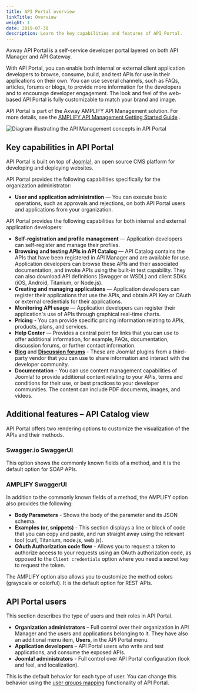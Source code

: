 ```yaml
---
title: API Portal overview
linkTitle: Overview
weight: 1
date: 2019-07-30
description: Learn the key capabilities and features of API Portal.
---
```


Axway API Portal is a self-service developer portal layered on both API Manager and API Gateway.

With API Portal, you can enable both internal or external client application developers to browse, consume, build, and test APIs for use in their applications on their own. You can use several channels, such as FAQs, articles, forums or blogs, to provide more information for the developers and to encourage developer engagement. The look and feel of the web-based API Portal is fully customizable to match your brand and image.

API Portal is part of the Axway AMPLIFY API Management solution. For more details, see the [AMPLIFY API Management Getting Started Guide](/bundle/APIManagementPlus_GettingStartedGuide_allOS_en_HTML5/) .

![Diagram illustrating the API Management concepts in API Portal](/Images/APIPortal/API_Portal_cncpt_api_mgmt.png)

## Key capabilities in API Portal

API Portal is built on top of [Joomla!](http://www.joomla.org/), an open source CMS platform for developing and deploying websites.

API Portal provides the following capabilities specifically for the organization administrator:

* **User and application administration** — You can execute basic operations, such as approvals and rejections, on both API Portal users and applications from your organization.

API Portal provides the following capabilities for both internal and external application developers:

* **Self-registration and profile management** — Application developers can self-register and manage their profiles.
* **Browsing and testing APIs in API Catalog** — API Catalog contains the APIs that have been registered in API Manager and are available for use. Application developers can browse these APIs and their associated documentation, and invoke APIs using the built-in test capability. They can also download API definitions (Swagger or WSDL) and client SDKs (iOS, Android, Titanium, or Node.js).
* **Creating and managing applications** — Application developers can register their applications that use the APIs, and obtain API Key or OAuth or external credentials for their applications.
* **Monitoring API usage** — Application developers can register their application's use of APIs through graphical real-time charts.
* **Pricing** - You can provide specific pricing information relating to APIs, products, plans, and services.
* **Help Center** — Provides a central point for links that you can use to offer additional information, for example, FAQs, documentation, discussion forums, or further contact information.
* **[Blog](http://stackideas.com/easyblog)** and **[Discussion forums](http://stackideas.com/easydiscuss)** - These are Joomla! plugins from a third-party vendor that you can use to share information and interact with the developer community.
* **Documentation** - You can use content management capabilities of Joomla! to provide additional content relating to your APIs, terms and conditions for their use, or best practices to your developer communities. The content can include PDF documents, images, and videos.

## Additional features – API Catalog view

API Portal offers two rendering options to customize the visualization of the APIs and their methods.

### Swagger.io SwaggerUI

This option shows the commonly known fields of a method, and it is the default option for SOAP APIs.

### AMPLIFY SwaggerUI

In addition to the commonly known fields of a method, the AMPLIFY option also provides the following:

* **Body Parameters** - Shows the body of the parameter and its JSON schema.
* **Examples (or, snippets)** - This section displays a line or block of code that you can copy and paste, and run straight away using the relevant tool (curl, Titanium, node.js, web.js).
* **OAuth Authorization code flow** - Allows you to request a token to authorize access to your requests using an OAuth authorization code, as opposed to the `Client credentials` option where you need a secret key to request the token.

The AMPLIFY option also allows you to customize the method colors (grayscale or colorful). It is the default option for REST APIs.

## API Portal users

This section describes the type of users and their roles in API Portal.

* **Organization administrators** – Full control over their organization in API Manager and the users and applications belonging to it. They have also an additional menu item, **Users**, in the API Portal menu.
* **Application developers** – API Portal users who write and test applications, and consume the exposed APIs.
* **Joomla! administrators** - Full control over API Portal configuration (look and feel, and localization).

This is the default behavior for each type of user. You can change this behavior using the [user groups mapping](/docs/apiportal_admin/role_mapping) functionality of API Portal.
